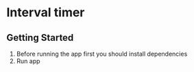 # Interval timer

## Getting Started

1. Before running the app first you should install dependencies
2. Run app
